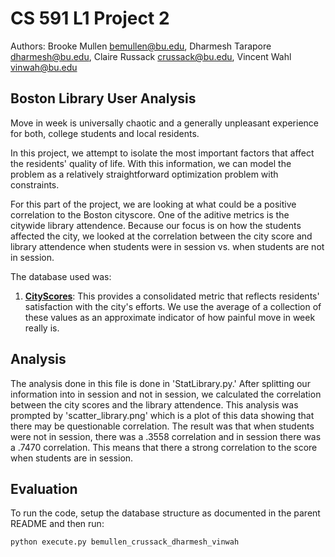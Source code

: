 # CS 591 L1 Project 2

Authors: Brooke Mullen <bemullen@bu.edu>, Dharmesh Tarapore <dharmesh@bu.edu>, Claire Russack <crussack@bu.edu>, Vincent Wahl <vinwah@bu.edu>


## Boston Library User Analysis


Move in week is universally chaotic and a generally unpleasant experience for both, college students and local residents. 

In this project, we attempt to isolate the most important factors that affect the residents' quality
of life. With this information, we can model the problem as a relatively straightforward optimization
problem with constraints.

For this part of the project, we are looking at what could be a positive correlation to the Boston cityscore. One of the aditive metrics is the citywide library attendence. Because our focus is on how the students affected the city, we looked at the correlation between the city score and library attendence when students were in session vs. when students are not in session.

The database used was:

1. <strong><a href="https://data.boston.gov/dataset/cityscore">CityScores</a></strong>: This provides a consolidated metric that reflects residents' satisfaction with the city's efforts. We use the average of a collection of these values as an approximate indicator of how painful move in week really is.


## Analysis

The analysis done in this file is done in 'StatLibrary.py.' After splitting our information into in session and not in session, we calculated the correlation between the city scores and the library attendence. This analysis was prompted by 'scatter_library.png' which is a plot of this data showing that there may be questionable correlation. The result was that when students were not in session, there was a .3558 correlation and in session there was a .7470 correlation. This means that there a strong correlation to the score when students are in session. 


## Evaluation

To run the code, setup the database structure as documented in the parent README and then run:

<code>python execute.py bemullen_crussack_dharmesh_vinwah</code>



